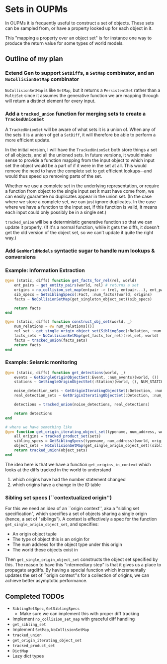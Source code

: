 # Sets in OUPMs

In OUPMs it is frequently useful to construct a set of objects.
These sets can be sampled from, or have a property looked up for
each object in it.

This "mapping a property over an object set" is for instance one way
to produce the return value for some types of world models.

## Outline of my plan

### Extend Gen to support `SetDiff`s, a `SetMap` combinator, and an `NoCollisionSetMap` combinator

`NoCollisionSetMap` is like `SetMap`, but it returns a `PersistentSet` rather than a `MultiSet` since
it assumes the generative function we are mapping through will return a distinct element for every
input.

### Add a `tracked_union` function for merging sets to create a `TrackedUnionSet`

A `TrackedUnionSet` will be aware of what sets it is a union of.  When any of the
sets it is a union of get a `SetDiff`, it will therefore be able to perform a more efficient update.

In the initial version, I will have the `TrackedUnionSet` both store things a set
of all objects, and all the unioned sets.  In future versions, it would make sense to provide
a function mapping from the input object to which input set the object would be a part of
if it were in the set at all.  This would remove the need to have the complete set
to get efficient lookups--and would thus speed up removing parts of the set.

Whether we use a complete set in the underlying representation, or require a function from object
to the single input set it must have come from, we can easily guarantee no duplicates appear in the
union set.  (In the case where we store a complete set, we can just ignore duplicates.  In the case
where we have a function to the input set, if this function is valid, it means each input
could only possibly be in a single set.)

`tracked_union` will be a deterministic generative function so that we can update it
properly.  (If it's a normal function, while it gets the diffs, it doesn't get the old
version of the object set, so we can't update it quite the right way.)

### Add `GenWorldModels` syntactic sugar to handle num lookups & conversions

### Example: Information Extraction

```julia
@gen (static, diffs) function get_facts_for_rel(rel, world)
    ent_pairs ~ get_entity_pairs(world, rel) # returns a set
    origins = no_collision_set_map(entpair -> (rel, entpair...), ent_pairs)
    sib_specs = GetSiblingSpecs(:Fact, :num_facts)(world, origins)
    facts ~ NoCollisionSetMap(get_singleton_object_set)(sib_specs)

    return facts
end

@gen (static, diffs) function construct_obj_set(world, _)
    num_relations ~ @w num_relations[()]
    rel_set ~ get_single_origin_object_set(SiblingSpec(:Relation, :num_relations)(world, ()))
    facts_sets ~ NoCollisionSetMap(get_facts_for_rel)(rel_set, world)
    facts ~ tracked_union(facts_sets)
    return facts
end
```

### Example: Seismic monitoring

```julia
@gen (static, diffs) function get_detections(world, _)
    events ~ GetSingleOriginObjectSet(:Event, :num_events)(world, ())
    stations ~ GetSingleOriginObjectSet(:Station)(world, (), NUM_STATIONS)

    noise_detection_sets ~ GetOriginIteratingObjectSet(:Detection, :num_noise_detections)(world, stations)
    real_detection_sets ~ GetOriginIteratingObjectSet(:Detection, :num_real_detections)(world, events, stations)

    detections = tracked_union(noise_detections, real_detections)

    return detections
end

# where we have something like
@gen function get_origin_iterating_object_set(typename, num_address, world, sets...)
    all_origins = tracked_product_set(sets)
    sibling_specs = GetSiblingSpecs(typename, num_address)(world, origins)
    object_sets ~ NoCollisionSetMap(get_single_origin_object_set)(sibling_specs)
    return tracked_union(object_sets)
end
```

The idea here is that we have a function `get_origins_in_context` which looks at the diffs tracked in
the world to understand
1. which origins have had the number statement changed
2. which origins have a change in the ID table

### Sibling set specs (``contextualized origin'')

For this we need an idea of an ``origin context'', aka a "sibling set specification",
which specifies a set of objects sharing a single origin (hence, a set of "siblings").
A context is effectively a spec for the function `get_single_origin_object_set`,
and specifies:
- An origin object tuple
- The type of object this is an origin for
- The num address for the object type under this origin
- The world these objects exist in

Then `get_single_origin_object_set` constructs the object
set specified by this.  The reason to have this "intermediary step"
is that it gives us a place to propagate argdiffs.  By having a special
function which incrementally updates the set of ``origin context''s for
a collection of origins, we can achieve better asymptotic performance.

## Completed TODOs
- `SiblingSetSpec`, `GetSiblingSpecs`
  - Make sure we can implement this with proper diff tracking
- Implement `no_collision_set_map` with graceful diff handling
- `get_sibling_set`
- Implement `SetMap`, `NoCollisionSetMap`
- `tracked_union`
- `get_origin_iterating_object_set`
- `tracked_product_set`
- `DictMap`
- Lazy dict types
